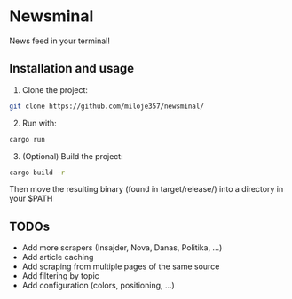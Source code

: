 # Newsminal
News feed in your terminal!

## Installation and usage
 1. Clone the project:
```sh
git clone https://github.com/miloje357/newsminal/
```
 2. Run with:
```sh
cargo run
```
 3. (Optional) Build the project:
```sh
cargo build -r
```
Then move the resulting binary (found in target/release/) into a directory in your $PATH

## TODOs
 - Add more scrapers (Insajder, Nova, Danas, Politika, ...)
 - Add article caching
 - Add scraping from multiple pages of the same source
 - Add filtering by topic
 - Add configuration (colors, positioning, ...)
